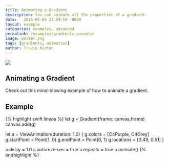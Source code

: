 ```yaml
---
title: Animating a Gradient
description: You can animate all the properties of a gradient.
date:   2015-05-06 23:59:59 -0800
layout: example
categories: examples, advanced
permalink: /examples/gradients-animate/
image: poster.png
tags: [gradients, animation]
author: Travis Kirton
---
```

![](animate.png)

## Animating a Gradient
Check out this mind-blowing example of how to animate a gradient.

## Example
{% highlight swift lineos %}
let g = Gradient(frame: canvas.frame)
canvas.add(g)

let a = ViewAnimation(duration: 1.0) {
    g.colors = [C4Purple, C4Grey]
    g.startPoint = Point(1, 0)
    g.endPoint = Point(0, 1)
    g.locations = [0.49, 0.51]
}

a.delay = 1.0
a.autoreverses = true
a.repeats = true
a.animate()
{% endhighlight %}
